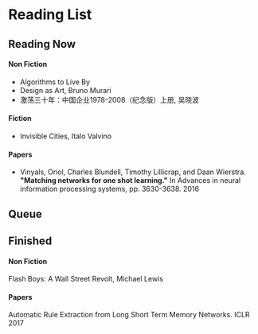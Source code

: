 # Reading List

## Reading Now

#### Non Fiction

- Algorithms to Live By
- Design as Art, Bruno Murari 
- 激荡三十年：中国企业1978-2008（纪念版）上册, 吴晓波

#### Fiction

- Invisible Cities, Italo Valvino 


#### Papers

- Vinyals, Oriol, Charles Blundell, Timothy Lillicrap, and Daan Wierstra. **"Matching networks for one shot learning."** In Advances in neural information processing systems, pp. 3630-3638. 2016

## Queue





## Finished

#### Non Fiction

Flash Boys: A Wall Street Revolt, Michael Lewis

#### Papers

Automatic Rule Extraction from Long Short Term Memory Networks. ICLR 2017

